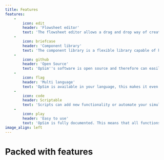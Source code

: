 ```yaml
---
title: Features
features:
    -
        icon: edit
        header: 'Flowsheet editor'
        text: 'The flowsheet editor allows a drag and drop way of creating your simulation model'
    -
        icon: briefcase
        header: 'Component library'
        text: 'The component library is a flexible library capable of handing component properties for over 50 components'
    -
        icon: github
        header: 'Open Source'
        text: 'OpSim''s software is open source and therefore can easily be improved upon'
    -
        icon: flag
        header: 'Multi language'
        text: 'OpSim is available in your language, this makes it even easier to learn'
    -
        icon: code
        header: Scriptable
        text: 'Scripts can add new functionality or automate your simulations'
    -
        icon: play
        header: 'Easy to use'
        text: 'OpSim is fully documented. This means that all functions are clearly discribed online and you can get help online as well'
image_align: left
---
```


# Packed with features